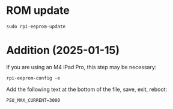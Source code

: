 # ROM update

```
sudo rpi-eeprom-update 
```



# Addition (2025-01-15)

If you are using an M4 iPad Pro, this step may be necessary:

```
rpi-eeprom-config -e
```

Add the following text at the bottom of the file, save, exit, reboot:

```
PSU_MAX_CURRENT=3000
```
